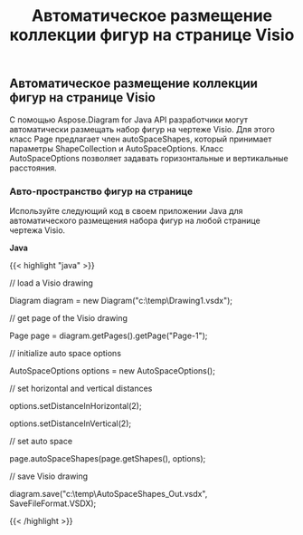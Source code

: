 ﻿---
title: Автоматическое размещение коллекции фигур на странице Visio
type: docs
weight: 30
url: /ru/java/auto-space-a-collection-of-shapes-in-the-visio-page/
---
## **Автоматическое размещение коллекции фигур на странице Visio**
С помощью Aspose.Diagram for Java API разработчики могут автоматически размещать набор фигур на чертеже Visio. Для этого класс Page предлагает член autoSpaceShapes, который принимает параметры ShapeCollection и AutoSpaceOptions. Класс AutoSpaceOptions позволяет задавать горизонтальные и вертикальные расстояния.
### **Авто-пространство фигур на странице**
Используйте следующий код в своем приложении Java для автоматического размещения набора фигур на любой странице чертежа Visio.

**Java**

{{< highlight "java" >}}

 // load a Visio drawing

Diagram diagram = new Diagram("c:\\temp\\Drawing1.vsdx");

// get page of the Visio drawing

Page page = diagram.getPages().getPage("Page-1");

// initialize auto space options

AutoSpaceOptions options = new AutoSpaceOptions();

// set horizontal and vertical distances

options.setDistanceInHorizontal(2);

options.setDistanceInVertical(2);

// set auto space 

page.autoSpaceShapes(page.getShapes(), options);

// save Visio drawing

diagram.save("c:\\temp\\AutoSpaceShapes_Out.vsdx", SaveFileFormat.VSDX);

{{< /highlight >}}
